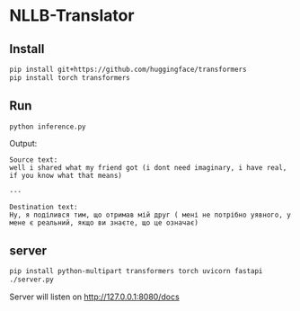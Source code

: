 # NLLB-Translator

## Install

```bash
pip install git+https://github.com/huggingface/transformers
pip install torch transformers
```

## Run

```bash
python inference.py
```

Output:

```text
Source text:
well i shared what my friend got (i dont need imaginary, i have real, if you know what that means)

---

Destination text:
Ну, я поділився тим, що отримав мій друг ( мені не потрібно уявного, у мене є реальний, якщо ви знаєте, що це означає)
```

## server

```bash
pip install python-multipart transformers torch uvicorn fastapi
./server.py

```
Server will listen on http://127.0.0.1:8080/docs
